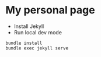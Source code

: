 # My personal page

- Install Jekyll
- Run local dev mode 
```console
bundle install
bundle exec jekyll serve
```
